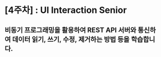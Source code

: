 # [4주차] : UI Interaction Senior
비동기 프로그래밍을 활용하여 REST API 서버와 통신하여 데이터 읽기, 쓰기, 수정, 제거하는 방법 등을 학습합니다.
---------------------------------------
